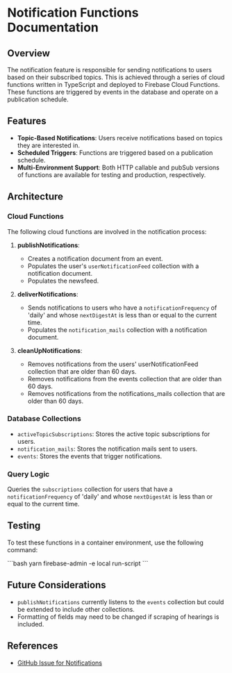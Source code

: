 # Notification Functions Documentation

## Overview

The notification feature is responsible for sending notifications to users based on their subscribed topics. This is achieved through a series of cloud functions written in TypeScript and deployed to Firebase Cloud Functions. These functions are triggered by events in the database and operate on a publication schedule.

## Features

- **Topic-Based Notifications**: Users receive notifications based on topics they are interested in.
- **Scheduled Triggers**: Functions are triggered based on a publication schedule.
- **Multi-Environment Support**: Both HTTP callable and pubSub versions of functions are available for testing and production, respectively.

## Architecture

### Cloud Functions

The following cloud functions are involved in the notification process:

1. **publishNotifications**: 
    - Creates a notification document from an event.
    - Populates the user's `userNotificationFeed` collection with a notification document.
    - Populates the newsfeed.

2. **deliverNotifications**:
    - Sends notifications to users who have a `notificationFrequency` of 'daily' and whose `nextDigestAt` is less than or equal to the current time.
    - Populates the `notification_mails` collection with a notification document.

3. **cleanUpNotifications**: 
    - Removes notifications from the users' userNotificationFeed collection that are older than 60 days.
    - Removes notifications from the events collection that are older than 60 days.
    - Removes notifications from the notifications_mails collection that are older than 60 days.

### Database Collections

- `activeTopicSubscriptions`: Stores the active topic subscriptions for users.
- `notification_mails`: Stores the notification mails sent to users.
- `events`: Stores the events that trigger notifications.

### Query Logic

Queries the `subscriptions` collection for users that have a `notificationFrequency` of 'daily' and whose `nextDigestAt` is less than or equal to the current time.

## Testing

To test these functions in a container environment, use the following command:

\`\`\`bash
yarn firebase-admin -e local run-script <name-of-script>
\`\`\`

## Future Considerations

- `publishNotifications` currently listens to the `events` collection but could be extended to include other collections.
- Formatting of fields may need to be changed if scraping of hearings is included.

## References

- [GitHub Issue for Notifications](https://github.com/codeforboston/maple/issues/952)
